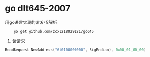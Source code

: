 # go dlt645-2007

用go语言实现的dlt645解析
```shell
    go get github.com/zcx1218029121/go645
```

1. 读请求
```go
ReadRequest(NewAddress("610100000000", BigEndian), 0x00_01_00_00)
```